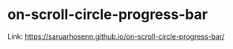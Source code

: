# on-scroll-circle-progress-bar
Link: https://saruarhosenn.github.io/on-scroll-circle-progress-bar/

